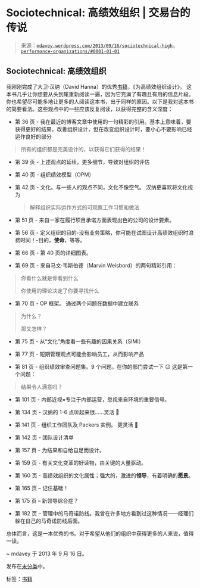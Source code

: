 <!--yml

category: 未分类

date: 2024-05-18 06:01:42

-->

# Sociotechnical: 高绩效组织 | 交易台的传说

> 来源：[`mdavey.wordpress.com/2013/09/16/sociotechnical-high-performance-organizations/#0001-01-01`](https://mdavey.wordpress.com/2013/09/16/sociotechnical-high-performance-organizations/#0001-01-01)

## Sociotechnical: 高绩效组织

我刚刚完成了大卫·汉纳（David Hanna）的优秀[书籍](http://www.amazon.com/Designing-Organizations-Performance-Organizational-Development/dp/0201126931)，《为高绩效组织设计》。 这本书几乎让你想要从头到尾重新阅读一遍，因为它充满了有趣且有用的信息片段。你也希望尽可能多地让更多的人阅读这本书，出于同样的原因。以下是我对这本书的简要看法。这些观点中的一些应该反复阅读，以获得完整的含义深度：

+   第 36 页 - 我在最近的博客文章中使用的一句精彩的引用。基本上意味着，要获得更好的结果，改善组织设计，但在改变组织设计时，要小心不要影响已经运作良好的部分

> 所有的组织都是完美设计的，以获得它们获得的结果！

+   第 39 页 - 上述观点的延续，更多细节，导致对组织的评估

+   第 40 页 - 组织绩效模型（OPM）

+   第 42 页 - 文化。与一些人的观点不同，文化不像空气。 汉纳更喜欢将文化视为

    > 解释组织实际运作方式的可观察工作习惯和做法

+   第 51 页 - 来自一家在履行项目承诺方面表现出色的公司的设计要素。

+   第 56 页 - 定义组织的目的-没有业务策略，你可能在试图设计高绩效组织时浪费时间！-目的，**使命**，等等。

+   第 66 页 - 第 40 页的详细图表。

+   第 69 页 - 来自马文·韦斯伯德（Marvin Weisbord）的两句精彩引用：

> 你看什么就是你看到什么
> 
> 你使用的理论决定了你要寻找什么

+   第 70 页 - OP 框架。 通过两个问题在数据中建立联系

> 为什么？
> 
> 那又怎样？

+   第 75 页 - 从“文化”角度看一些有趣的因果关系（SIMI）

+   第 77 页 - 短期管理观点可能会影响员工，从而影响产品

+   第 81 页 - 组织绩效审查问题集。9 个问题。在你的部门尝试一下 😉 这是第一个问题：

> 结果令人满意吗？

+   第 101 页 - 内部近视=专注于内部运营，忽视来自环境的重要信号。

+   第 134 页 - 汉纳的 1-6 点听起来很……灵活 🙂

+   第 141 页 - 组织工作团队及 Packers 实例。 更灵活 🙂

+   第 142 页 - 团队设计清单

+   第 157 页 - 为结果和自给自足而设计。

+   第 159 页 - 有关文化变革的好读物，由关键的大量驱动。

+   第 160 页 - 高绩效组织的文化属性；强大的，激进的**领导**，有着明确的**愿景**。

+   第 165 页 – 记住基础！

+   第 175 页 – 新领导综合症？

+   第 182 页 – 管理中的马奇诺防线。我曾在许多地方看到过这种情况——经理们躲在自己的马奇诺防线后面。

总体而言，这是一本优秀的书。对于希望从他们的组织中获得更多的人来说，值得一读。

~ mdavey 于 2013 年 9 月 16 日。

发布在[未分类](https://mdavey.wordpress.com/category/uncategorized/)中。

标签：[书籍](https://mdavey.wordpress.com/tag/books/)
